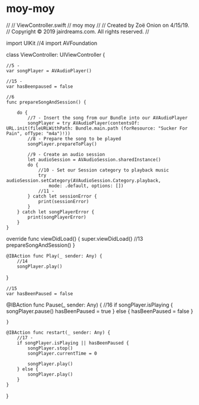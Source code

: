 # moy-moy
//
//  ViewController.swift
//  moy moy
//
//  Created by Zoë Onion on 4/15/19.
//  Copyright © 2019 jairdreams.com. All rights reserved.
//

import UIKit
//4
import AVFoundation

class ViewController: UIViewController {
    
    //5 -
    var songPlayer = AVAudioPlayer()
    
    //15 -
    var hasBeenpaused = false
    
    //6
    func prepareSongAndSession() {
        
        do {
            //7 - Insert the song from our Bundle into our AVAudioPlayer
            songPlayer = try AVAudioPlayer(contentsOf: URL.init(fileURLWithPath: Bundle.main.path (forResource: "Sucker For Pain", ofType: "m4a")!))
            //8 - Prepare the song to be played
            songPlayer.prepareToPlay()
        
            //9 - Create an audio session
            let audioSession = AVAudioSession.sharedInstance()
            do {
                //10 - Set our Session category to playback music
                try audioSession.setCategory(AVAudioSession.Category.playback,
                    mode: .default, options: [])
                //11 -
            } catch let sessionError {
                print(sessionError)
            }
        } catch let songPlayerError {
            print(songPlayerError)
        }
    }
    
    

override func viewDidLoad() {
        super.viewDidLoad()
        //13
        prepareSongAndSession()
    }
    
    @IBAction func Play(_ sender: Any) {
        //14
        songPlayer.play()
   }
    
    //15
    var hasBeenPaused = false 
    
   @IBAction func Pause(_ sender: Any) {
        //16
        if songPlayer.isPlaying {
            songPlayer.pause()
            hasBeenPaused = true
        } else {
            hasBeenPaused = false
        }
        
    }

    @IBAction func restart(_ sender: Any) {
        //17 -
        if songPlayer.isPlaying || hasBeenPaused {
            songPlayer.stop()
            songPlayer.currentTime = 0
            
            songPlayer.play()
        } else {
            songPlayer.play()
        }
    }
    
    
}
